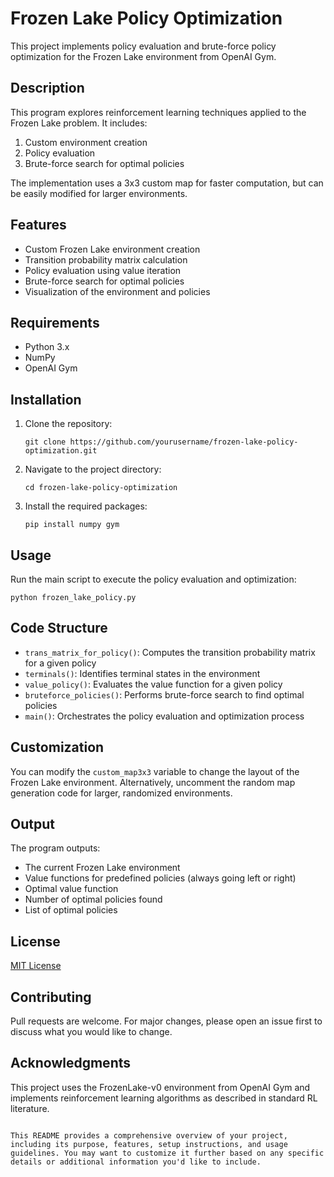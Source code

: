 # Frozen Lake Policy Optimization

This project implements policy evaluation and brute-force policy optimization for the Frozen Lake environment from OpenAI Gym.

## Description

This program explores reinforcement learning techniques applied to the Frozen Lake problem. It includes:

1. Custom environment creation
2. Policy evaluation
3. Brute-force search for optimal policies

The implementation uses a 3x3 custom map for faster computation, but can be easily modified for larger environments.

## Features

- Custom Frozen Lake environment creation
- Transition probability matrix calculation
- Policy evaluation using value iteration
- Brute-force search for optimal policies
- Visualization of the environment and policies

## Requirements

- Python 3.x
- NumPy
- OpenAI Gym

## Installation

1. Clone the repository:
   ```
   git clone https://github.com/yourusername/frozen-lake-policy-optimization.git
   ```
2. Navigate to the project directory:
   ```
   cd frozen-lake-policy-optimization
   ```
3. Install the required packages:
   ```
   pip install numpy gym
   ```

## Usage

Run the main script to execute the policy evaluation and optimization:

```
python frozen_lake_policy.py
```

## Code Structure

- `trans_matrix_for_policy()`: Computes the transition probability matrix for a given policy
- `terminals()`: Identifies terminal states in the environment
- `value_policy()`: Evaluates the value function for a given policy
- `bruteforce_policies()`: Performs brute-force search to find optimal policies
- `main()`: Orchestrates the policy evaluation and optimization process

## Customization

You can modify the `custom_map3x3` variable to change the layout of the Frozen Lake environment. Alternatively, uncomment the random map generation code for larger, randomized environments.

## Output

The program outputs:
- The current Frozen Lake environment
- Value functions for predefined policies (always going left or right)
- Optimal value function
- Number of optimal policies found
- List of optimal policies

## License

[MIT License](https://opensource.org/licenses/MIT)

## Contributing

Pull requests are welcome. For major changes, please open an issue first to discuss what you would like to change.

## Acknowledgments

This project uses the FrozenLake-v0 environment from OpenAI Gym and implements reinforcement learning algorithms as described in standard RL literature.
```

This README provides a comprehensive overview of your project, including its purpose, features, setup instructions, and usage guidelines. You may want to customize it further based on any specific details or additional information you'd like to include.
